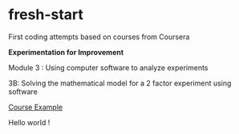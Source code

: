 # fresh-start
First coding attempts based on courses from Coursera

**Experimentation for Improvement**

Module 3 : Using computer software to analyze experiments

3B: Solving the mathematical model for a 2 factor experiment using software

[Course Example](https://github.com/CaptainErable/fresh-start/blob/master/3B.R)
    
Hello world !


